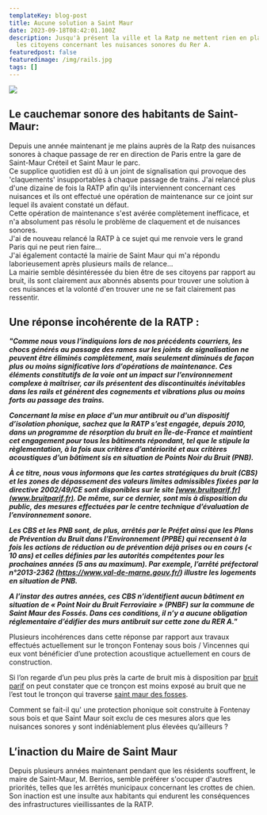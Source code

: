 ```yaml
---
templateKey: blog-post
title: Aucune solution a Saint Maur
date: 2023-09-18T08:42:01.100Z
description: Jusqu'à présent la ville et la Ratp ne mettent rien en place pour
  les citoyens concernant les nuisances sonores du Rer A.
featuredpost: false
featuredimage: /img/rails.jpg
tags: []
---
```

![](/img/rails.jpg)

## Le cauchemar sonore des habitants de Saint-Maur:

Depuis une année maintenant je me plains auprès de la Ratp des nuisances sonores à chaque passage de rer en direction de Paris entre la gare de Saint-Maur Créteil et Saint Maur le parc.\
Ce supplice quotidien est dû à un joint de signalisation qui provoque des 'claquements' insupportables à chaque passage de trains. J'ai relancé plus d'une dizaine de fois la RATP afin qu'ils interviennent concernant ces nuisances et ils ont effectué une opération de maintenance sur ce joint sur lequel ils avaient constaté un défaut.\
Cette opération de maintenance s'est avérée complètement inefficace, et n'a absolument pas résolu le problème de claquement et de nuisances sonores.\
J'ai de nouveau relancé la RATP à ce sujet qui me renvoie vers le grand Paris qui ne peut rien faire...\
J'ai également contacté la mairie de Saint Maur qui m'a répondu laborieusement après plusieurs mails de relance...\
L﻿a mairie semble désintéressée du bien être de ses citoyens par rapport au bruit, ils sont clairement aux abonnés absents pour trouver une solution à ces nuisances et la volonté d'en trouver une ne se fait clairement pas ressentir.

## Une réponse incohérente de la RATP : 

***"Comme nous vous l’indiquions lors de nos précédents courriers, les chocs générés au passage des rames sur les joints  de signalisation ne peuvent être éliminés complètement, mais seulement diminués de façon plus ou moins significative lors d’opérations de maintenance. Ces éléments constitutifs de la voie ont un impact sur l’environnement complexe à maîtriser, car ils présentent des discontinuités inévitables dans les rails et génèrent des cognements et vibrations plus ou moins forts au passage des trains.***

***Concernant la mise en place d'un mur antibruit ou d'un dispositif d’isolation phonique, sachez que la RATP s’est engagée, depuis 2010, dans un programme de résorption du bruit en Île-de-France et maintient cet engagement pour tous les bâtiments répondant, tel que le stipule la règlementation, à la fois aux critères d’antériorité et aux critères acoustiques d’un bâtiment sis en situation de Points Noir du Bruit (PNB).***

***À ce titre, nous vous informons que les cartes stratégiques du bruit (CBS) et les zones de dépassement des valeurs limites admissibles fixées par la directive 2002/49/CE sont disponibles sur le site [www.bruitparif.fr](www.bruitparif.fr). De même, sur ce dernier, sont mis à disposition du public, des mesures effectuées par le centre technique d’évaluation de l’environnement sonore.*** 

***Les CBS et les PNB sont, de plus, arrêtés par le Préfet ainsi que les Plans de Prévention du Bruit dans l’Environnement (PPBE) qui recensent à la fois les actions de réduction ou de prévention déjà prises ou en cours (< 10 ans) et celles définies par les autorités compétentes pour les prochaines années (5 ans au maximum). Par exemple, l’arrêté préfectoral n°2013-2362 (<https://www.val-de-marne.gouv.fr/>) illustre les logements en situation de PNB.***

***A l’instar des autres années, ces CBS n’identifient aucun bâtiment en situation de « Point Noir du Bruit Ferroviaire » (PNBF) sur la commune de Saint Maur des Fossés. Dans ces conditions, il n’y a aucune obligation réglementaire d’édifier des murs antibruit sur cette zone du RER A."***

Plusieurs incohérences dans cette réponse par rapport aux travaux effectués actuellement sur le tronçon Fontenay sous bois / Vincennes qui eux vont bénéficier d’une protection acoustique actuellement en cours de construction.

Si l’on regarde d’un peu plus près la carte de bruit mis à disposition par [bruit parif](https://carto.bruitparif.fr/) on peut constater que ce tronçon est moins exposé au bruit que ne l’est tout le tronçon qui traverse [saint maur des fosses](https://www.saint-maur.com/ma-ville/securite-tranquillite/gestion-du-bruit).

Comment se fait-il qu' une protection phonique soit construite à Fontenay sous bois et que Saint Maur soit exclu de ces mesures alors que les nuisances sonores y sont indéniablement plus élevées qu’ailleurs ? 

## L’inaction du Maire de Saint Maur

Depuis plusieurs années maintenant pendant que les résidents souffrent, le maire de Saint-Maur, M. Berrios, semble préférer s'occuper d'autres priorités, telles que les arrêtés municipaux concernant les crottes de chien. Son inaction est une insulte aux habitants qui endurent les conséquences des infrastructures vieillissantes de la RATP.